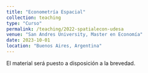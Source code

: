 ```yaml
---
title: "Econometría Espacial"
collection: teaching
type: "Curso"
permalink: /teaching/2022-spatialecon-udesa
venue: "San Andres University, Master en Economía"
date: 2023-10-01
location: "Buenos Aires, Argentina"
---
```


El material será puesto a disposición a la brevedad.
